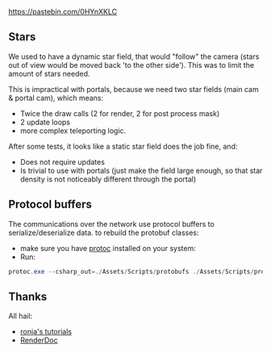 https://pastebin.com/0HYnXKLC

## Stars
We used to have a dynamic star field, that would "follow" the camera (stars out of view would be
moved back 'to the other side'). This was to limit the amount of stars needed.

This is impractical with portals, because we need two star fields (main cam & portal cam), which means:
- Twice the draw calls (2 for render, 2 for post process mask)
- 2 update loops
- more complex teleporting logic.

After some tests, it looks like a static star field does the job fine, and:
- Does not require updates
- Is trivial to use with portals (just make the field large enough, so that star density is not
noticeably different through the portal)

## Protocol buffers
The communications over the network use protocol buffers to serialize/deserialize data.
to rebuild the protobuf classes:

- make sure you have [protoc](https://github.com/protocolbuffers/protobuf) installed on your system:
- Run:
```powershell
protoc.exe --csharp_out=./Assets/Scripts/protobufs ./Assets/Scripts/protobufs/*.proto
```

## Thanks
All hail:
- [ronja's tutorials](https://www.ronja-tutorials.com/)
- [RenderDoc](https://renderdoc.org/)